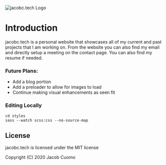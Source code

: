![jacobc.tech Logo](https://i.imgur.com/ENOsTCT.png)

# Introduction
jacobc.tech is a personal website that showcases all of my current and past projects that I am working on. From the website you can also find my 
email and directly setup a meeting on the contact page. You can also find my resume if needed. 


### Future Plans:
- Add a blog portion
- Add a preloader to allow for images to load
- Continue making visual enhancements as seen fit

### Editing Locally
    cd styles
    sass --watch scss:css --no-source-map
    
## License
jacobc.tech is licensed under the MIT license

Copyright (C) 2020 Jacob Cuomo
